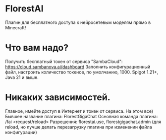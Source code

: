# FlorestAI
Плагин для бесплатного доступа к нейросетевым моделям прямо в Minecraft!
# Что вам надо?
Получить бесплатный токен от сервиса "SambaCloud": https://cloud.sambanova.ai/dashboard
Заполнить конфигурационный файл, настроить количество токенов, по умолчанию, 1000.
Spigot 1.21+, Java 21 и выше.
# Никаких зависимостей.
Главное, имейте доступ в Интернет и токен от сервиса. На этом все)
Бывшее название плагина: FlorestGigaChat
Основная команда плагина: /fai <request/reload> <request>
Разрешения: florestai.use, florestgigachat.admin (для reload, но лучше делать перезагрузку плагина при изменении файла конфигурации)
